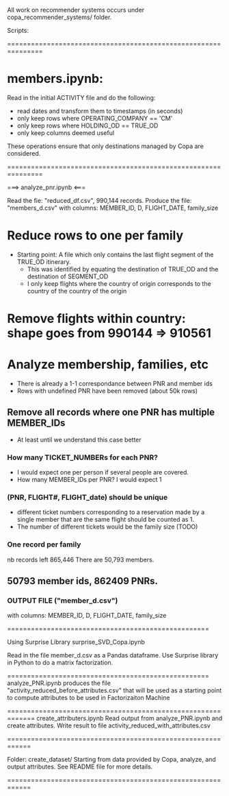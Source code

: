 All work on recommender systems occurs under copa_recommender_systems/ folder. 

Scripts: 

===============================================================

# members.ipynb: 
Read in the initial ACTIVITY file and do the following: 
- read dates and transform them to timestamps (in seconds)
- only keep rows where OPERATING_COMPANY == 'CM'
- only keep rows where HOLDING_OD == TRUE_OD
- only keep columns deemed useful

These operations ensure that only destinations managed by Copa are considered.

===============================================================

===> analyze_pnr.ipynb <===

Read the fie: "reduced_df.csv", 990,144 records. 
Produce the file: "members_d.csv" with columns: MEMBER_ID, D, FLIGHT_DATE, family_size


# Reduce rows to one per family
* Starting point: A file which only contains the last flight segment of the TRUE_OD itinerary.
    * This was identified by equating the destination of TRUE_OD and the destination of SEGMENT_OD
    * I only keep flights where the country of origin corresponds to the country of the country of the origin

# Remove flights within country:  shape goes from 990144 => 910561

# Analyze membership, families, etc
* There is already a 1-1 correspondance between PNR and member ids
* Rows with undefined PNR have been removed (about 50k rows)

## Remove all records where one PNR has multiple MEMBER_IDs
* At least until we understand this case better

### How many TICKET_NUMBERs for each PNR?
* I would expect one per person if several people are covered. 
* How many MEMBER_IDs per PNR? I would expect 1

### (PNR, FLIGHT#, FLIGHT_date) should be unique
* different ticket numbers corresponding to a reservation 
  made by a single member that are the same flight should be counted as 1. 
* The number of different tickets would be the family size (TODO)

### One record per family
nb records left 865,446
There are 50,793 members. 

## 50793 member ids, 862409 PNRs. 

### OUTPUT FILE ("member_d.csv")
with columns: MEMBER_ID, D, FLIGHT_DATE, family_size

===================================================

Using Surprise Library
surprise_SVD_Copa.ipynb 

Read in the file member_d.csv as a Pandas dataframe. Use Surprise library in Python to do a matrix
factorization. 

===================================================
analyze_PNR.ipynb 
produces the file  "activity_reduced_before_attributes.csv"
that will be used as a starting point to compute attributes to be used in Factorizaiton Machine

=============================================================
create_attributers.ipynb
Read output from analyze_PNR.ipynb and create attributes. 
Write result to file activity_reduced_with_attributes.csv

============================================================

Folder: create_dataset/
Starting from data provided by Copa, analyze, and output attributes. 
See README file for more details. 

============================================================

